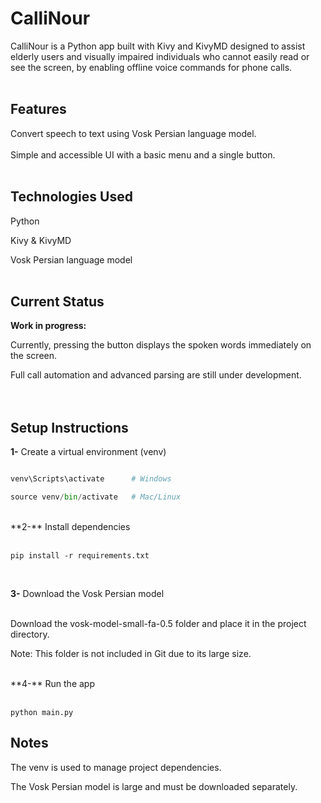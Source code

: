 <H1>CalliNour</H1>
CalliNour is a Python app built with Kivy and KivyMD designed to assist elderly users and visually 
impaired individuals who cannot easily read or see the screen, by enabling offline voice commands for phone calls.<br><br>

<H2>Features</H2>
Convert speech to text using Vosk Persian language model.
<br><br>
Simple and accessible UI with a basic menu and a single button.<br><br>

<H2>Technologies Used</H2>

Python

Kivy & KivyMD

Vosk Persian language model <br><br>

<H2>Current Status</H2>

**Work in progress:**

Currently, pressing the button displays the spoken words immediately on the screen. 

Full call automation and advanced parsing are still under development.<br><br><br>

<H2>Setup Instructions</H2>

**1-** Create a virtual environment (venv)

```python -m venv venv

venv\Scripts\activate      # Windows

source venv/bin/activate   # Mac/Linux
```
<br>
**2-** Install dependencies <br><br>

```pip install -r requirements.txt```

<br>

**3-** Download the Vosk Persian model <br><br>

Download the vosk-model-small-fa-0.5 folder and place it in the project directory.

Note: This folder is not included in Git due to its large size.

<br>
**4-** Run the app
<br><br>

```python main.py```
<br>

<H2>Notes</H2>

The venv is used to manage project dependencies.

The Vosk Persian model is large and must be downloaded separately.
